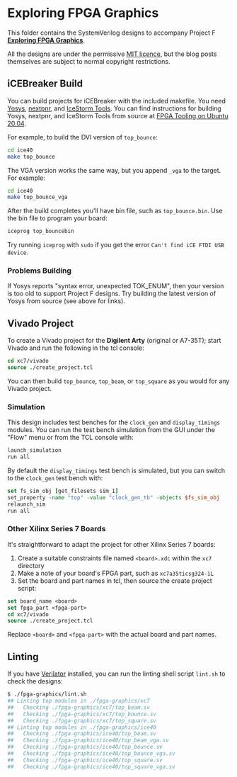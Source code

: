 # Exploring FPGA Graphics

This folder contains the SystemVerilog designs to accompany Project F **[Exploring FPGA Graphics](https://projectf.io/posts/fpga-graphics/)**.

All the designs are under the permissive [MIT licence](../LICENSE), but the blog posts themselves are subject to normal copyright restrictions.

## iCEBreaker Build

You can build projects for iCEBreaker with the included makefile. You need [Yosys](https://github.com/YosysHQ/yosys), [nextpnr](https://github.com/YosysHQ/nextpnr), and [IceStorm Tools](https://github.com/cliffordwolf/icestorm.git). You can find instructions for building Yosys, nextpnr, and IceStorm Tools from source at [FPGA Tooling on Ubuntu 20.04](https://projectf.io/posts/fpga-dev-ubuntu-20.04/).

For example, to build the DVI version of `top_bounce`:

```bash
cd ice40
make top_bounce
```

The VGA version works the same way, but you append `_vga` to the target. For example:

```bash
cd ice40
make top_bounce_vga
```

After the build completes you'll have bin file, such as `top_bounce.bin`. Use the bin file to program your board:

```bash
iceprog top_bouncebin
```

Try running `iceprog` with `sudo` if you get the error `Can't find iCE FTDI USB device`.

### Problems Building

If Yosys reports "syntax error, unexpected TOK_ENUM", then your version is too old to support Project F designs. Try building the latest version of Yosys from source (see above for links).

## Vivado Project

To create a Vivado project for the **Digilent Arty** (original or A7-35T); start Vivado and run the following in the tcl console:

```tcl
cd xc7/vivado
source ./create_project.tcl
```

You can then build `top_bounce`, `top_beam`, or `top_square` as you would for any Vivado project.

### Simulation

This design includes test benches for the `clock_gen` and `display_timings` modules. You can run the test bench simulation from the GUI under the "Flow" menu or from the TCL console with:

```tcl
launch_simulation
run all
```

By default the `display_timings` test bench is simulated, but you can switch to the `clock_gen` test bench with:

```tcl
set fs_sim_obj [get_filesets sim_1]
set_property -name "top" -value "clock_gen_tb" -objects $fs_sim_obj
relaunch_sim
run all
```

### Other Xilinx Series 7 Boards

It's straightforward to adapt the project for other Xilinx Series 7 boards:

1. Create a suitable constraints file named `<board>.xdc` within the `xc7` directory
2. Make a note of your board's FPGA part, such as `xc7a35ticsg324-1L`
3. Set the board and part names in tcl, then source the create project script:

```tcl
set board_name <board>
set fpga_part <fpga-part>
cd xc7/vivado
source ./create_project.tcl
```

Replace `<board>` and `<fpga-part>` with the actual board and part names.

## Linting

If you have [Verilator](https://www.veripool.org/wiki/verilator) installed, you can run the linting shell script `lint.sh` to check the designs:

```bash
$ ./fpga-graphics/lint.sh
## Linting top modules in ./fpga-graphics/xc7
##   Checking ./fpga-graphics/xc7/top_beam.sv
##   Checking ./fpga-graphics/xc7/top_bounce.sv
##   Checking ./fpga-graphics/xc7/top_square.sv
## Linting top modules in ./fpga-graphics/ice40
##   Checking ./fpga-graphics/ice40/top_beam.sv
##   Checking ./fpga-graphics/ice40/top_beam_vga.sv
##   Checking ./fpga-graphics/ice40/top_bounce.sv
##   Checking ./fpga-graphics/ice40/top_bounce_vga.sv
##   Checking ./fpga-graphics/ice40/top_square.sv
##   Checking ./fpga-graphics/ice40/top_square_vga.sv
```
